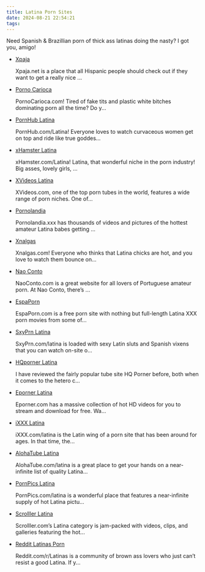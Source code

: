 ```yaml
---
title: Latina Porn Sites
date: 2024-08-21 22:54:21
tags:
---
```

Need Spanish & Brazillian porn of thick ass latinas doing the nasty? I got you, amigo!

<ul><li class="category-item" data-site-id="1558"><div class="category-item-content"><a class="link-analytics link-icon-base icon icon457" href="https://www.xpaja.net/" target="_blank" rel="nofollow noopener" data-category="Latina Porn Sites" data-category-link="https://www.xpaja.net/" data-visit-site-id="1558">Xpaja</a><a class="review" href="https://theporndude.com/1558/xpaja" target="_blank" rel="noopener" aria-label="Review button" data-visit-site-id="1558"></a><p class="desc">Xpaja.net is a place that all Hispanic people should check out if they want to get a really nice ...</p></div></li><li class="category-item" data-site-id="1470"><div class="category-item-content"><a class="link-analytics link-icon-base ctm-icon ctm-icon1470" href="https://www.pornocarioca.com/" target="_blank" rel="noopener" data-category="Latina Porn Sites" data-category-link="https://www.pornocarioca.com/" data-visit-site-id="1470">Porno Carioca</a><a class="review" href="https://theporndude.com/1470/pornocarioca1" target="_blank" rel="noopener" aria-label="Review button" data-visit-site-id="1470"></a><p class="desc">PornoCarioca.com! Tired of fake tits and plastic white bitches dominating porn all the time? Do y...</p></div></li><li class="category-item visible" data-site-id="1982"><div class="category-item-content"><a class="link-analytics link-icon-base icon icon158" href="https://www.pornhub.com/video?c=26&amp;o=mv&amp;t=t&amp;cc=br" target="_blank" rel="nofollow noopener" data-category="Latina Porn Sites" data-category-link="https://www.pornhub.com/video?c=26&amp;o=mv&amp;t=t&amp;cc=br" data-visit-site-id="1982">PornHub Latina</a><a class="review" href="https://theporndude.com/1982/pornhublatina" target="_blank" rel="noopener" aria-label="Review button" data-visit-site-id="1982"></a><p class="desc">PornHub.com/Latina! Everyone loves to watch curvaceous women get on top and ride like true goddes...</p></div></li><li class="category-item visible" data-site-id="2010"><div class="category-item-content"><a class="link-analytics link-icon-base icon icon49" href="https://xhamster.com/categories/latina/best" target="_blank" rel="nofollow noopener" data-category="Latina Porn Sites" data-category-link="https://xhamster.com/categories/latina/best" data-visit-site-id="2010">xHamster Latina</a><a class="review" href="https://theporndude.com/2010/xhamsterlatina" target="_blank" rel="noopener" aria-label="Review button" data-visit-site-id="2010"></a><p class="desc">xHamster.com/Latina! Latina, that wonderful niche in the porn industry! Big asses, lovely girls, ...</p></div></li><li class="category-item visible" data-site-id="4911"><div class="category-item-content"><a class="link-analytics link-icon-base icon icon437" href="https://www.xvideos.com/?k=latina" target="_blank" rel="nofollow noopener" data-category="Latina Porn Sites" data-category-link="https://www.xvideos.com/?k=latina" data-visit-site-id="4911">XVideos Latina</a><a class="review" href="https://theporndude.com/4911/xvideoslatina" target="_blank" rel="noopener" aria-label="Review button" data-visit-site-id="4911"></a><p class="desc">XVideos.com, one of the top porn tubes in the world, features a wide range of porn niches. One of...</p></div></li><li class="category-item visible" data-site-id="1341"><div class="category-item-content"><a class="link-analytics link-icon-base ctm-icon ctm-icon1341" href="https://www.pornolandia.xxx/" target="_blank" rel="noopener" data-category="Latina Porn Sites" data-category-link="https://www.pornolandia.xxx/" data-visit-site-id="1341">Pornolandia</a><a class="review" href="https://theporndude.com/1341/pornolandia" target="_blank" rel="noopener" aria-label="Review button" data-visit-site-id="1341"></a><p class="desc">Pornolandia.xxx has thousands of videos and pictures of the hottest amateur Latina babes getting ...</p></div></li><li class="category-item visible" data-site-id="2849"><div class="category-item-content"><a class="link-analytics link-icon-base ctm-icon ctm-icon2849" href="https://www.xnalgas.com/" target="_blank" rel="nofollow noopener" data-category="Latina Porn Sites" data-category-link="https://www.xnalgas.com/" data-visit-site-id="2849">Xnalgas</a><a class="review" href="https://theporndude.com/2849/xnalgas" target="_blank" rel="noopener" aria-label="Review button" data-visit-site-id="2849"></a><p class="desc">Xnalgas.com! Everyone who thinks that Latina chicks are hot, and you love to watch them bounce on...</p></div></li><li class="category-item visible" data-site-id="1520"><div class="category-item-content"><a class="link-analytics link-icon-base ctm-icon ctm-icon1520" href="https://www.naoconto.com/" target="_blank" rel="nofollow noopener" data-category="Latina Porn Sites" data-category-link="https://www.naoconto.com/" data-visit-site-id="1520">Nao Conto</a><a class="review" href="https://theporndude.com/1520/naoconto" target="_blank" rel="noopener" aria-label="Review button" data-visit-site-id="1520"></a><p class="desc">NaoConto.com is a great website for all lovers of Portuguese amateur porn. At Nao Conto, there’s ...</p></div></li><li class="category-item visible" data-site-id="6752"><div class="category-item-content"><a class="link-analytics link-icon-base icon icon733" href="https://theporndude.com/6752/espaporn" target="_blank" rel="noopener" data-visit-site-id="6752">EspaPorn</a><a class="review_force" href="https://theporndude.com/6752/espaporn" target="_blank" rel="noopener" aria-label="Review button" data-visit-site-id="6752"></a><p class="desc">EspaPorn.com is a free porn site with nothing but full-length Latina XXX porn movies from some of...</p></div></li><li class="category-item visible" data-site-id="8515"><div class="category-item-content"><a class="link-analytics link-icon-base icon icon439" href="https://theporndude.com/8515/sxyprnlatina" target="_blank" rel="noopener" data-visit-site-id="8515">SxyPrn Latina</a><a class="review_force" href="https://theporndude.com/8515/sxyprnlatina" target="_blank" rel="noopener" aria-label="Review button" data-visit-site-id="8515"></a><p class="desc">SxyPrn.com/latina is loaded with sexy Latin sluts and Spanish vixens that you can watch on-site o...</p></div></li><li class="category-item visible" data-site-id="8523"><div class="category-item-content"><a class="link-analytics link-icon-base icon icon451" href="https://theporndude.com/8523/hqpornerlatina" target="_blank" rel="noopener" data-visit-site-id="8523">HQporner Latina</a><a class="review_force" href="https://theporndude.com/8523/hqpornerlatina" target="_blank" rel="noopener" aria-label="Review button" data-visit-site-id="8523"></a><p class="desc">I have reviewed the fairly popular tube site HQ Porner before, both when it comes to the hetero c...</p></div></li><li class="category-item visible" data-site-id="8522"><div class="category-item-content"><a class="link-analytics link-icon-base icon icon445" href="https://theporndude.com/8522/epornerlatina" target="_blank" rel="noopener" data-visit-site-id="8522">Eporner Latina</a><a class="review_force" href="https://theporndude.com/8522/epornerlatina" target="_blank" rel="noopener" aria-label="Review button" data-visit-site-id="8522"></a><p class="desc">Eporner.com has a massive collection of hot HD videos for you to stream and download for free. Wa...</p></div></li><li class="category-item visible" data-site-id="8524"><div class="category-item-content"><a class="link-analytics link-icon-base icon icon452" href="https://theporndude.com/8524/ixxxlatina" target="_blank" rel="noopener" data-visit-site-id="8524">iXXX Latina</a><a class="review_force" href="https://theporndude.com/8524/ixxxlatina" target="_blank" rel="noopener" aria-label="Review button" data-visit-site-id="8524"></a><p class="desc">iXXX.com/latina is the Latin wing of a porn site that has been around for ages. In that time, the...</p></div></li><li class="category-item visible" data-site-id="8526"><div class="category-item-content"><a class="link-analytics link-icon-base icon icon485" href="https://theporndude.com/8526/alohatubelatina" target="_blank" rel="noopener" data-visit-site-id="8526">AlohaTube Latina</a><a class="review_force" href="https://theporndude.com/8526/alohatubelatina" target="_blank" rel="noopener" aria-label="Review button" data-visit-site-id="8526"></a><p class="desc">AlohaTube.com/latina is a great place to get your hands on a near-infinite list of quality Latina...</p></div></li><li class="category-item visible" data-site-id="8527"><div class="category-item-content"><a class="link-analytics link-icon-base icon icon450" href="https://theporndude.com/8527/pornpicslatina" target="_blank" rel="noopener" data-visit-site-id="8527">PornPics Latina</a><a class="review_force" href="https://theporndude.com/8527/pornpicslatina" target="_blank" rel="noopener" aria-label="Review button" data-visit-site-id="8527"></a><p class="desc">PornPics.com/latina is a wonderful place that features a near-infinite supply of hot Latina pictu...</p></div></li><li class="category-item visible" data-site-id="8528"><div class="category-item-content"><a class="link-analytics link-icon-base icon icon520" href="https://theporndude.com/8528/scrolllerlatina" target="_blank" rel="noopener" data-visit-site-id="8528">Scrolller Latina</a><a class="review_force" href="https://theporndude.com/8528/scrolllerlatina" target="_blank" rel="noopener" aria-label="Review button" data-visit-site-id="8528"></a><p class="desc">Scrolller.com’s Latina category is jam-packed with videos, clips, and galleries featuring the hot...</p></div></li><li class="category-item visible" data-site-id="4945"><div class="category-item-content"><a class="link-analytics link-icon-base icon icon1" href="https://theporndude.com/4945/latinas" target="_blank" rel="noopener" data-visit-site-id="4945">Reddit Latinas Porn</a><a class="review_force" href="https://theporndude.com/4945/latinas" target="_blank" rel="noopener" aria-label="Review button" data-visit-site-id="4945"></a><p class="desc">Reddit.com/r/Latinas is a community of brown ass lovers who just can’t resist a good Latina. If y...</p></div></li></ul>
